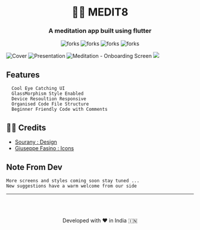 
  
  <h1 align="center">🧘‍♂️ MEDIT8</h1>
<h3 align="center"> A meditation app built using flutter </h3>

<!------------------Swags------------------------->

<p align="center">

<img src="https://forthebadge.com/images/badges/built-with-love.svg" alt=" forks"/>
<img src="https://forthebadge.com/images/badges/built-by-codebabes.svg" alt=" forks"/>
<img src="https://forthebadge.com/images/badges/makes-people-smile.svg" alt=" forks"/>
<img src="https://forthebadge.com/images/badges/powered-by-coffee.svg" alt=" forks"/>

</p>

![Cover](https://user-images.githubusercontent.com/55774240/151201813-4c0426f2-af8c-439b-964f-1e4ce6d28d3d.png)
![Presentation](https://user-images.githubusercontent.com/55774240/151548849-3ecf8053-b83c-42b0-b04f-95d8e72e838c.png)
![Meditation - Onboarding Screen](https://user-images.githubusercontent.com/55774240/151201769-9e4a4548-72f8-4617-9812-0da53ccbf6b2.png)
<a href="https://www.figma.com/@sourany">
<img src="https://user-images.githubusercontent.com/55774240/151218487-af60c20f-29eb-4ba9-8839-8cd165051b5e.png"></a>

## Features

```
  Cool Eye Catching UI 
  GlassMorphism Style Enabled
  Device Resoultion Responsive
  Organised Code File Structure
  Beginner Friendly Code with Comments
```


## 🙇‍♂️ Credits
- [Sourany : Design ](https://www.figma.com/@sourany)
- [Giuseppe Fasino : Icons ](https://www.figma.com/community/file/1060976882810853937)

## Note From Dev
```
More screens and styles coming soon stay tuned ...
New suggestions have a warm welcome from our side
```

<hr>
<br><br>
<p align="center">
Developed with ❤️ in India 🇮🇳 
</p>
  
  
  <!-- 



## 🙂Note from dev

More screens and styles coming soon stay tuned ...<br>
New suggestions have a warm welcome from our side

## 😎Features 

  Cool Eye Catching UI  <br>
  GlassMorphism Style Enabled<br>
  Device Resoultion Responsive<br>
  Organised Code File Structure<br>
  Beginner Friendly Code with Comments<br>
 -->
 

